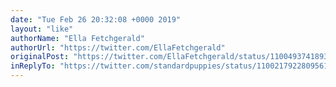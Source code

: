 ```yaml
---
date: "Tue Feb 26 20:32:08 +0000 2019"
layout: "like"
authorName: "Ella Fetchgerald"
authorUrl: "https://twitter.com/EllaFetchgerald"
originalPost: "https://twitter.com/EllaFetchgerald/status/1100493741893271552"
inReplyTo: "https://twitter.com/standardpuppies/status/1100217922809561088"
---
```

